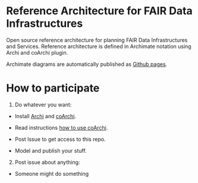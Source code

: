 # Reference Architecture for FAIR Data Infrastructures

Open source reference architecture for planning FAIR Data Infrastructures and Services. Reference architecture is defined in Archimate notation using Archi and coArchi plugin.

Archimate diagrams are automatically published as [Github pages]([amiika.github.io/fair-infrastructures/](https://amiika.github.io/fair-infrastructures/?view=id-71069ce7a262400c8924d3a31cf66e2d)).

# How to participate

1. Do whatever you want:
   
  * Install [Archi](https://www.archimatetool.com) and [coArchi](https://www.archimatetool.com/plugins/).
  
  * Read instructions [how to use coArchi](https://github.com/markusvanaardt/readme-coArchi).
  
  * Post Issue to get access to this repo.
  
  * Model and publish your stuff.

2. Post issue about anything:

  * Someone might do something
   
